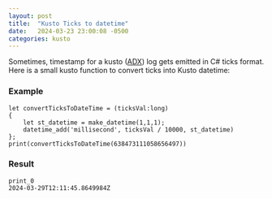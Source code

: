 ```yaml
---
layout: post
title:  "Kusto Ticks to datetime"
date:   2024-03-23 23:00:08 -0500
categories: kusto
---
```


Sometimes, timestamp for a kusto ([ADX](https://learn.microsoft.com/en-us/azure/data-explorer/)) log gets emitted in C# ticks format. Here is a small kusto function to convert ticks into Kusto datetime:

### Example

```
let convertTicksToDateTime = (ticksVal:long)
{
    let st_datetime = make_datetime(1,1,1);
    datetime_add('millisecond', ticksVal / 10000, st_datetime)
};
print(convertTicksToDateTime(638473111058656497))
```

### Result
```
print_0
2024-03-29T12:11:45.8649984Z
```